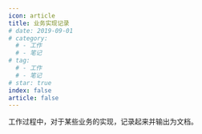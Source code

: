 ```yaml
---
icon: article
title: 业务实现记录
# date: 2019-09-01
# category:
  # - 工作
  # - 笔记
# tag:
  # - 工作
  # - 笔记
# star: true
index: false
article: false
---
```


工作过程中，对于某些业务的实现，记录起来并输出为文档。